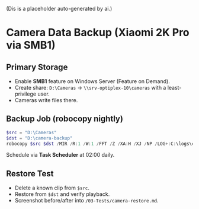 (Dis is a placeholder auto-generated by ai.)

# Camera Data Backup (Xiaomi 2K Pro via SMB1)

## Primary Storage
- Enable **SMB1** feature on Windows Server (Feature on Demand).
- Create share: `D:\Cameras` → `\\srv-optiplex-10\cameras` with a least-privilege user.
- Cameras write files there.

## Backup Job (robocopy nightly)
```powershell
$src = "D:\Cameras"
$dst = "D:\camera-backup"
robocopy $src $dst /MIR /R:1 /W:1 /FFT /Z /XA:H /XJ /NP /LOG+:C:\logs\cameras_robocopy.log
```
Schedule via **Task Scheduler** at 02:00 daily.

## Restore Test
- Delete a known clip from `$src`.
- Restore from `$dst` and verify playback.
- Screenshot before/after into `/03-Tests/camera-restore.md`.
